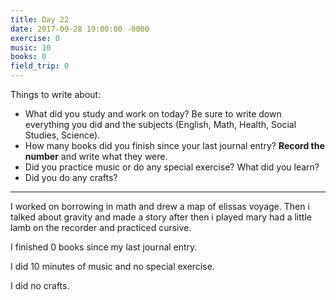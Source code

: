 ```yaml
---
title: Day 22
date: 2017-09-28 19:00:00 -0000
exercise: 0
music: 10
books: 0
field_trip: 0
---
```

Things to write about:

* What did you study and work on today? Be sure to write down everything you did and the subjects (English, Math, Health, Social Studies, Science).
* How many books did you finish since your last journal entry? **Record the number** and write what they were.
* Did you practice music or do any special exercise? What did you learn?
* Did you do any crafts?

***

I  worked on borrowing in math and drew a map of elissas voyage. Then i talked about gravity and made a story after then i played mary had a little lamb on the recorder and practiced cursive.

I finished 0 books since my last journal entry.

I did 10 minutes of music and no special exercise.

I did no crafts.
